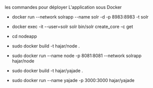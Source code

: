 les commandes pour  déployer L'application sous Docker
 


  - docker run  --network solrapp --name solr -d -p 8983:8983 -t solr
  
  - docker exec -it --user=solr solr bin/solr create_core -c get

 
  - cd  nodeapp

  - sudo docker  build  -t hajar/node .

  - sudo docker run --name node  -p 8081:8081 --network solrapp   hajar/node 

  - sudo docker build -t hajar/yajade .

  - sudo docker run --name yajade  -p 3000:3000  hajar/yajade 
